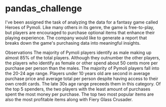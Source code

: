# pandas_challenge

I've been assigned the task of analyzing the data for a fantasy game called Heroes of Pymoli. Like many others in its genre, the game is free-to-play, but players are encouraged to purchase optional items that enhance their playing experience. The company would like to generate a report that breaks down the game's purchasing data into meaningful insights.

Observations
The majority of Pymoli players identify as male making up almost 85% of the total players. Although they outnumber the other players, the players who identify as female or other spend about 50 cents more per purchase per person than the males. The majority of Pymoli players fall into the 20-24 age range. Players under 10 years old are second in average purchase price and average total per person despite having access to their own credit cards. The late 30s age range preceeds them in this category. Of the top 5 spenders, the two players with the least amount of purchases spent the most money per purchase. The top two most popular items are also the most profitable items along with Fiery Glass Crusader.
